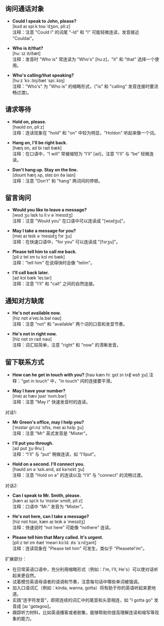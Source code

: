 ## 询问通话对象
- **Could I speak to John, please?**  
  [kʊd aɪ spiːk toʊ ˈdʒɒn, pliːz]  
  注释：注意 "Could I" 的词尾 "-ld" 和 "I" 可能轻微连读，发音接近 "Couldai"。

- **Who is it/that?**  
  [huː ɪz ɪt/ðæt]  
  注释：发音时 "Who is" 常连读为 "Who's" [huːz]，"it" 和 "that" 选择一个使用。

- **Who's calling/that speaking?**  
  [huːz ˈkɔː.lɪŋ/ðæt ˈspiː.kɪŋ]  
  注释："Who's" 为 "Who is" 的缩略形式，("is" 和 "calling" 发音连接时要流畅过渡)。

## 请求等待
- **Hold on, please.**  
  [həʊld ɒn, pliːz]  
  注释：连读现象在 "hold" 和 "on" 中较为明显，"Holdon" 听起来像一个词。

- **Hang on, I'll be right back.**  
  [hæŋ ɒn, aɪl bi raɪt bæk]  
  注释：在口语中，“I will” 常被缩短为 “I'll” [aɪl]，注意 “I'll” 与 “be” 轻微连读。

- **Don't hang up. Stay on the line.**  
  [doʊnt hæŋ ʌp, steɪ ɒn ðə laɪn]  
  注释：注意 "Don't" 和 "hang" 两词间的停顿。

## 留言询问
- **Would you like to leave a message?**  
  [wʊd ʒu laɪk tu liːv ə ˈmesɪdʒ]  
  注释：注意 "Would you" 在口语中可以连读成 "[wʊdʒu]"。

- **May I take a message for you?**  
  [meɪ aɪ teɪk ə ˈmesɪdʒ fɔr ʒu]  
  注释：在快速口语中，"for you" 可以连读成 "[fɔrʒu]"。

- **Please tell him to call me back.**  
  [pliːz tel ɪm tu kɔl mi bæk]  
  注释："tell him" 在说得快时会像 "telim"。

- **I'll call back later.**  
  [aɪl kɔl bæk ˈleɪ.tər]  
  注释：注意 "I’ll" 和 "call" 之间的自然连接。

## 通知对方缺席
- **He's not available now.**  
  [hiz nɒt əˈveɪ.lə.bəl naʊ]  
  注释：注意 "not" 和 "available" 两个词的口音和发音节奏。

- **He's not in right now.**  
  [hiz nɒt ɪn raɪt naʊ]  
  注释：词汇较简单，注意 "right" 和 "now" 的清晰发音。

## 留下联系方式
- **How can he get in touch with you?**
  [haʊ kæn hiː gɛt ɪn tʌʧ wɪð ʒu]
  注释：“get in touch” 中，“in touch” 间的连接要平滑。

- **May I have your number?**  
  [meɪ aɪ hæv jʊər ˈnʌm.bər]  
  注释：注意 "May I" 快速发音时的连读。

对话1:
- **Mr Green's office, may I help you?**  
  [ˈmɪstər ɡriːnz ˈɒfɪs, meɪ aɪ hɛlp ʒu]  
  注释：注意 "Mr" 英式发音是 "Mister"。

- **I'll put you through.**  
  [aɪl pʊt ʒu θruː]  
  注释：“I'll” 与 “put” 稍做连读，如 “I’llput”。

- **Hold on a second. I'll connect you.**  
  [həʊld ɒn ə ˈsɛk.ənd, aɪl kəˈnɛkt ʒu]  
  注释：注意 "Hold on a" 的连读以及 “I'll” 与 “connect” 的流畅过渡。

对话2:
- **Can I speak to Mr. Smith, please.**  
  [kæn aɪ spiːk tu ˈmɪstər smɪθ, pliːz]  
  注释：口语中 “Mr.” 发音为 “Mister”。

- **He's not here, can I take a message?**  
  [hiz nɒt hɪər, kæn aɪ teɪk ə ˈmesɪdʒ]  
  注释：快速说时 “not here” 可能像 “nothere” 连读。

- **Please tell him that Mary called. It's urgent.**  
  [pliːz tel ɪm ðæt ˈmeəri kɔːld. ɪts ˈɜːrdʒənt]  
  注释：连读现象在 "Please tell him" 可发生，类似于 "Pleasetel'im"。

扩展部分：
- 在日常英语口语中，充分利用缩略形式（例如：I'm, I'll, He's）可以使对话听起来更自然。
- 试着模仿英语母语者的语调和节奏，注意每句话中哪些单词被强调。
- 加入口语词汇（例如：kinda, wanna, gotta）将有助于你的英语听起来更地道。
- 实践“连字符发音”，即把连续的词汇中的尾音和头音相连，如 "I gotta go" 发音成 [aɪ 'ɡɒtəgoʊ]。
- 跟踪听力材料，比如英语播客或者剧集，能够帮助你提高理解连读和缩写等现象的能力。